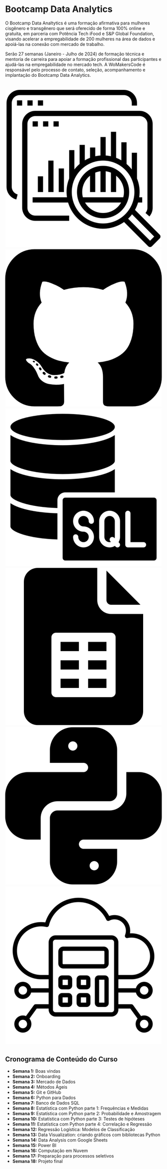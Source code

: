 # Bootcamp Data Analytics

O Bootcamp Data Analtytics é uma formação afirmativa para mulheres cisgênero e transgênero que será oferecido de forma 100% online e gratuita, em parceria com Potência Tech iFood e S&P Global Foundation, visando acelerar a empregabilidade de 200 mulheres na área de dados e apoiá-las na conexão com mercado de trabalho.

Serão 27 semanas (Janeiro - Julho de 2024) de formação técnica e mentoria de carreira para apoiar a formação profissional das participantes e ajudá-las na empregabilidade no mercado tech. A WoMakersCode é responsável pelo processo de contato, seleção, acompanhamento e implantação do Bootcamp Data Analytics.

<h1 align="center">
  <img src="./assets/data.png" />
  <img src="./assets/github-sign.png" />
  <img src="./assets/sql-server.png" />
  <img src="./assets/google-sheets.png" />
  <img src="./assets/python.png" />
  <img src="./assets/cloud-computing.png" />
</h1>


## Cronograma de Conteúdo do Curso

- **Semana 1:** Boas vindas
- **Semana 2:** Onboarding
- **Semana 3:** Mercado de Dados
- **Semana 4:** Métodos Ágeis
- **Semana 5:** Git e GitHub
- **Semana 6:** Python para Dados
- **Semana 7:** Banco de Dados SQL
- **Semana 8:** Estatística com Python parte 1: Frequências e Medidas
- **Semana 9:** Estatística com Python parte 2: Probabilidade e Amostragem
- **Semana 10:** Estatística com Python parte 3: Testes de hipóteses
- **Semana 11:** Estatística com Python parte 4: Correlação e Regressão
- **Semana 12:** Regressão Logística: Modelos de Classificação
- **Semana 13:** Data Visualization: criando gráficos com bibliotecas Python
- **Semana 14:** Data Analysis com Google Sheets
- **Semana 15:** Power BI
- **Semana 16:** Computação em Nuvem
- **Semana 17:** Preparação para processos seletivos
- **Semana 18:** Projeto final
